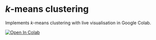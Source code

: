 # _k_-means clustering 
Implements _k_-means clustering with live visualisation in Google Colab.

[![Open In Colab](https://colab.research.google.com/assets/colab-badge.svg)](https://colab.research.google.com/github/cjjob/kmeans_live_plot_colab/blob/main/k-means.ipynb)
